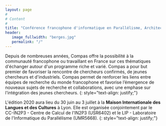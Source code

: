 ```yaml
---
layout: page
#
# Content
#
title: "Conférence francophone d'informatique en Parallélisme, Architecture et Système"
header:
   image_fullwidth: "berges.jpg"
   permalink: "/"
---
```



Depuis de nombreuses années, Compas offre la possibilité à la communauté francophone ou travaillant en France sur ces 
thématiques d'échanger autour d'un programme riche et varié. Compas a pour but premier de favoriser la rencontre de 
chercheurs confirmés, de jeunes chercheurs et d'industriels. Compas permet de renforcer les liens entre équipes de 
recherche du monde francophone et favorise l’émergence de nouveaux sujets de recherche et collaborations, avec une 
emphase sur l'intégration des jeunes chercheurs.
{: style="text-align: justify;"}

L'édition 2020 aura lieu du 30 juin au 3 juillet à la **Maison Internationale des Langues et des Cultures** à Lyon. 
Elle est organisée conjointement par le CC-IN2P3 - Centre de Calcul de l'IN2P3 (USR6402) et le LIP - Laboratoire de 
l'Informatique du Parallélisme (UMR5668).
{: style="text-align: justify;"}

